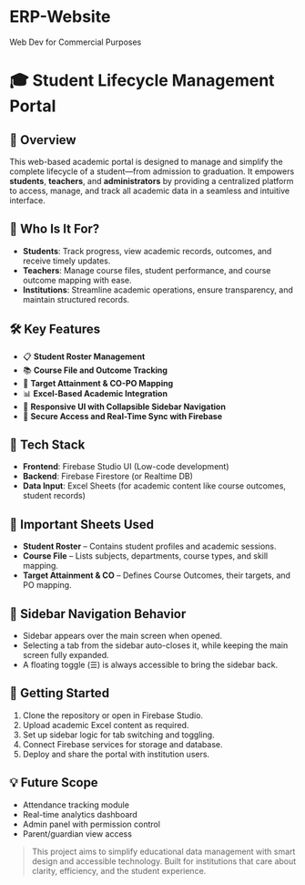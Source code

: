 # ERP-Website
Web Dev for Commercial Purposes

# 🎓 Student Lifecycle Management Portal

## 📌 Overview
This web-based academic portal is designed to manage and simplify the complete lifecycle of a student—from admission to graduation. It empowers **students**, **teachers**, and **administrators** by providing a centralized platform to access, manage, and track all academic data in a seamless and intuitive interface.

## 👥 Who Is It For?
- **Students**: Track progress, view academic records, outcomes, and receive timely updates.
- **Teachers**: Manage course files, student performance, and course outcome mapping with ease.
- **Institutions**: Streamline academic operations, ensure transparency, and maintain structured records.

## 🛠 Key Features
- 📋 **Student Roster Management**
- 📚 **Course File and Outcome Tracking**
- 🎯 **Target Attainment & CO-PO Mapping**
- 📊 **Excel-Based Academic Integration**
- 📱 **Responsive UI with Collapsible Sidebar Navigation**
- 🔐 **Secure Access and Real-Time Sync with Firebase**

## 🧩 Tech Stack
- **Frontend**: Firebase Studio UI (Low-code development)
- **Backend**: Firebase Firestore (or Realtime DB)
- **Data Input**: Excel Sheets (for academic content like course outcomes, student records)

## 📁 Important Sheets Used
- **Student Roster** – Contains student profiles and academic sessions.
- **Course File** – Lists subjects, departments, course types, and skill mapping.
- **Target Attainment & CO** – Defines Course Outcomes, their targets, and PO mapping.

## 🧭 Sidebar Navigation Behavior
- Sidebar appears over the main screen when opened.
- Selecting a tab from the sidebar auto-closes it, while keeping the main screen fully expanded.
- A floating toggle (☰) is always accessible to bring the sidebar back.

## 🚀 Getting Started
1. Clone the repository or open in Firebase Studio.
2. Upload academic Excel content as required.
3. Set up sidebar logic for tab switching and toggling.
4. Connect Firebase services for storage and database.
5. Deploy and share the portal with institution users.

## 💡 Future Scope
- Attendance tracking module
- Real-time analytics dashboard
- Admin panel with permission control
- Parent/guardian view access


> This project aims to simplify educational data management with smart design and accessible technology. Built for institutions that care about clarity, efficiency, and the student experience.
